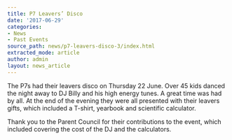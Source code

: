 ```yaml
---
title: P7 Leavers’ Disco
date: '2017-06-29'
categories:
- News
- Past Events
source_path: news/p7-leavers-disco-3/index.html
extracted_mode: article
author: admin
layout: news_article
---
```


The P7s had their leavers disco on Thursday 22 June. Over 45 kids danced the night away to DJ Billy and his high energy tunes. A great time was had by all. At the end of the evening they were all presented with their leavers gifts, which included a T-shirt, yearbook and scientific calculator.

Thank you to the Parent Council for their contributions to the event, which included covering the cost of the DJ and the calculators.
